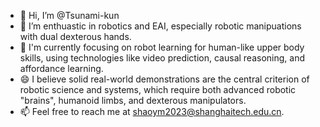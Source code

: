 - 👋 Hi, I’m @Tsunami-kun
- 👀 I’m enthuastic in robotics and EAI, especially robotic manipuations with dual dexterous hands. 
- 🌱 I'm currently focusing on robot learning for human-like upper body skills, using technologies like video prediction, causal reasoning, and affordance learning.
- 😄 I believe solid real-world demonstrations are the central criterion of robotic science and systems, which require both advanced robotic "brains", humanoid limbs, and dexterous manipulators.
- 📫 Feel free to reach me at shaoym2023@shanghaitech.edu.cn.
